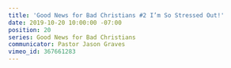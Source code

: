 ```yaml
---
title: 'Good News for Bad Christians #2 I’m So Stressed Out!'
date: 2019-10-20 10:00:00 -07:00
position: 20
series: Good News for Bad Christians
communicator: Pastor Jason Graves
vimeo_id: 367661283
---
```


